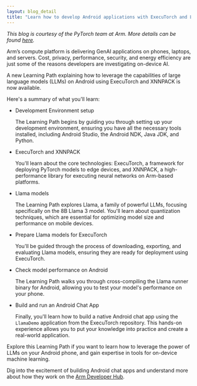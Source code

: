 ```yaml
---
layout: blog_detail
title: "Learn how to develop Android applications with ExecuTorch and Llama models"
---
```

_This blog is courtesy of the PyTorch team at Arm. More details can be found [here](https://learn.arm.com/learning-paths/smartphones-and-mobile/build-llama3-chat-android-app-using-executorch-and-xnnpack/?utm_source=twitter&utm_medium=social-organic&utm_content=landingpage&utm_campaign=mk24_developer_na)._

Arm’s compute platform is delivering GenAI applications on phones, laptops, and servers. Cost, privacy, performance, security, and energy efficiency are just some of the reasons developers are investigating on-device AI. 

A new Learning Path explaining how to leverage the capabilities of large language models (LLMs) on Android using ExecuTorch and XNNPACK is now available.

Here's a summary of what you'll learn:

* Development Environment setup

    The Learning Path begins by guiding you through setting up your development environment, ensuring you have all the necessary tools installed, including Android Studio, the Android NDK, Java JDK, and Python.

* ExecuTorch and XNNPACK

    You'll learn about the core technologies: ExecuTorch, a framework for deploying PyTorch models to edge devices, and XNNPACK, a high-performance library for executing neural networks on Arm-based platforms.

* Llama models

    The Learning Path explores Llama, a family of powerful LLMs, focusing specifically on the 8B Llama 3 model. You'll learn about quantization techniques, which are essential for optimizing model size and performance on mobile devices.

* Prepare Llama models for ExecuTorch

    You'll be guided through the process of downloading, exporting, and evaluating Llama models, ensuring they are ready for deployment using ExecuTorch.

* Check model performance on Android

    The Learning Path walks you through cross-compiling the Llama runner binary for Android, allowing you to test your model's performance on your phone.

* Build and run an Android Chat App

    Finally, you'll learn how to build a native Android chat app using the `LlamaDemo` application from the ExecuTorch repository. This hands-on experience allows you to put your knowledge into practice and create a real-world application.


Explore this Learning Path if you want to learn how to leverage the power of LLMs on your Android phone, and gain expertise in tools for on-device machine learning. 

Dig into the excitement of building Android chat apps and understand more about how they work on the [Arm Developer Hub](https://learn.arm.com/learning-paths/smartphones-and-mobile/build-llama3-chat-android-app-using-executorch-and-xnnpack/?utm_source=twitter&utm_medium=social-organic&utm_content=landingpage&utm_campaign=mk24_developer_na).
